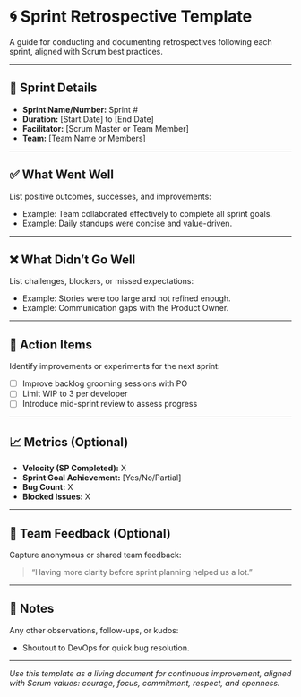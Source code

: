 # 🌀 Sprint Retrospective Template

A guide for conducting and documenting retrospectives following each sprint, aligned with Scrum best practices.

---

## 📅 Sprint Details
- **Sprint Name/Number:** Sprint #
- **Duration:** [Start Date] to [End Date]
- **Facilitator:** [Scrum Master or Team Member]
- **Team:** [Team Name or Members]

---

## ✅ What Went Well
List positive outcomes, successes, and improvements:
- Example: Team collaborated effectively to complete all sprint goals.
- Example: Daily standups were concise and value-driven.

---

## ❌ What Didn’t Go Well
List challenges, blockers, or missed expectations:
- Example: Stories were too large and not refined enough.
- Example: Communication gaps with the Product Owner.

---

## 📌 Action Items
Identify improvements or experiments for the next sprint:
- [ ] Improve backlog grooming sessions with PO
- [ ] Limit WIP to 3 per developer
- [ ] Introduce mid-sprint review to assess progress

---

## 📈 Metrics (Optional)
- **Velocity (SP Completed):** X
- **Sprint Goal Achievement:** [Yes/No/Partial]
- **Bug Count:** X
- **Blocked Issues:** X

---

## 💬 Team Feedback (Optional)
Capture anonymous or shared team feedback:
> “Having more clarity before sprint planning helped us a lot.”

---

## 📣 Notes
Any other observations, follow-ups, or kudos:
- Shoutout to DevOps for quick bug resolution.

---

_Use this template as a living document for continuous improvement, aligned with Scrum values: courage, focus, commitment, respect, and openness._